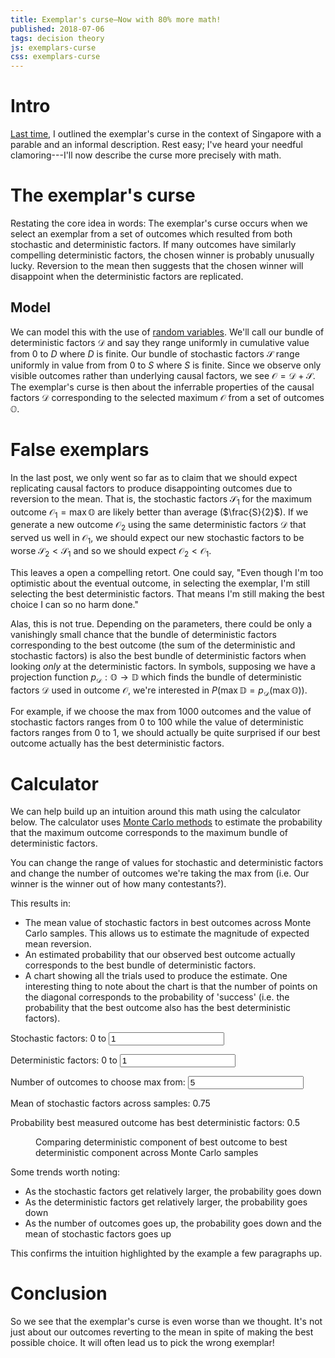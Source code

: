 ```yaml
---
title: Exemplar's curse—Now with 80% more math!
published: 2018-07-06
tags: decision theory
js: exemplars-curse
css: exemplars-curse
---
```


# Intro

[Last time](/posts/exemplars-curse-singapore/), I outlined the exemplar's curse in the context of Singapore with a parable and an informal description. Rest easy; I've heard your needful clamoring---I'll now describe the curse more precisely with math.

# The exemplar's curse

Restating the core idea in words: The exemplar's curse occurs when we select an exemplar from a set of outcomes which resulted from both stochastic and deterministic factors. If many outcomes have similarly compelling deterministic factors, the chosen winner is probably unusually lucky. Reversion to the mean then suggests that the chosen winner will disappoint when the deterministic factors are replicated.

## Model

We can model this with the use of [random variables](https://en.wikipedia.org/wiki/Random_variable). We'll call our bundle of deterministic factors $\mathcal{D}$ and say they range uniformly in cumulative value from $0$ to $D$ where $D$ is finite. Our bundle of stochastic factors $\mathcal{S}$ range uniformly in value from from $0$ to $S$ where $S$ is finite. Since we observe only visible outcomes rather than underlying causal factors, we see $\mathcal{O} = \mathcal{D} + \mathcal{S}$. The exemplar's curse is then about the inferrable properties of the causal factors $\mathcal{D}$ corresponding to the selected maximum $\mathcal{O}$ from a set of outcomes $\mathbb{O}$.

# False exemplars

In the last post, we only went so far as to claim that we should expect replicating causal factors to produce disappointing outcomes due to reversion to the mean. That is, the stochastic factors $\mathcal{S}_1$ for the maximum outcome $\mathcal{O}_1 = \max \mathbb{O}$ are likely better than average ($\frac{S}{2}$). If we generate a new outcome $\mathcal{O}_2$ using the same deterministic factors $\mathcal{D}$ that served us well in $\mathcal{O}_1$, we should expect our new stochastic factors to be worse $\mathcal{S}_2 < \mathcal{S}_1$ and so we should expect $\mathcal{O}_2 < \mathcal{O}_1$.

This leaves a open a compelling retort. One could say, "Even though I'm too optimistic about the eventual outcome, in selecting the exemplar, I'm still selecting the best deterministic factors. That means I'm still making the best choice I can so no harm done."

Alas, this is not true. Depending on the parameters, there could be only a vanishingly small chance that the bundle of deterministic factors corresponding to the best outcome (the sum of the deterministic and stochastic factors) is also the best bundle of deterministic factors when looking *only* at the deterministic factors. In symbols, supposing we have a projection function $p_\mathcal{D} : \mathbb{O} \rightarrow \mathbb{D}$ which finds the bundle of deterministic factors $\mathcal{D}$ used in outcome $\mathcal{O}$, we're interested in $P(\max \mathbb{D} = p_\mathcal{D}(\max \mathbb{O}))$.

For example, if we choose the max from 1000 outcomes and the value of stochastic factors ranges from 0 to 100 while the value of deterministic factors ranges from 0 to 1, we should actually be quite surprised if our best outcome actually has the best deterministic factors.

# Calculator

We can help build up an intuition around this math using the calculator below. The calculator uses [Monte Carlo methods](https://en.wikipedia.org/wiki/Monte_Carlo_method) to estimate the probability that the maximum outcome corresponds to the maximum bundle of deterministic factors.

<!--more-->

You can change the range of values for stochastic and deterministic factors and change the number of outcomes we're taking the max from (i.e. Our winner is the winner out of how many contestants?).

This results in:

 - The mean value of stochastic factors in best outcomes across Monte Carlo samples. This allows us to estimate the magnitude of expected mean reversion.
 - An estimated probability that our observed best outcome actually corresponds to the best bundle of deterministic factors.
 - A chart showing all the trials used to produce the estimate. One interesting thing to note about the chart is that the number of points on the diagonal corresponds to the probability of 'success' (i.e. the probability that the best outcome also has the best deterministic factors).

<form>
<p>Stochastic factors: 0 to <input id="stochastic-max" type="number" min="0" value="1" step="0.1" /></p>
<p>Deterministic factors: 0 to <input id="deterministic-max" type="number" min="0" value="1" step="0.1" /></p>
<p>Number of outcomes to choose max from: <input id="num-contestants" type="number" min="1" value="5" /></p>
</form>
<output>
<p>Mean of stochastic factors across samples: <span id="mean-stochastic">0.75</span></p>
<p>Probability best measured outcome has best deterministic factors: <span id="prob-max">0.5</span></p>
<figure>
<figcaption>Comparing deterministic component of best outcome to best deterministic component across Monte Carlo samples</figcaption>
<div id="combined-chart"></div>
</figure>
</output>

Some trends worth noting:

- As the stochastic factors get relatively larger, the probability goes down
- As the deterministic factors get relatively larger, the probability goes down
- As the number of outcomes goes up, the probability goes down and the mean of stochastic factors goes up

This confirms the intuition highlighted by the example a few paragraphs up.

# Conclusion

So we see that the exemplar's curse is even worse than we thought. It's not just about our outcomes reverting to the mean in spite of making the best possible choice. It will often lead us to pick the wrong exemplar!
